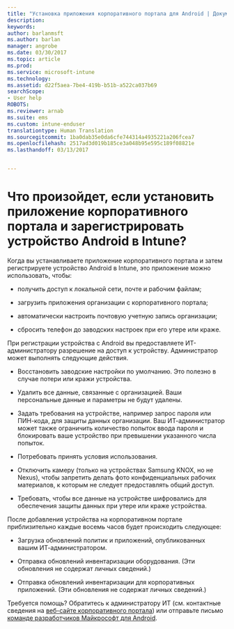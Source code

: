 ```yaml
---
title: "Установка приложения корпоративного портала для Android | Документы Майкрософт"
description: 
keywords: 
author: barlanmsft
ms.author: barlan
manager: angrobe
ms.date: 03/30/2017
ms.topic: article
ms.prod: 
ms.service: microsoft-intune
ms.technology: 
ms.assetid: d22f5aea-7be4-419b-b51b-a522ca037b69
searchScope:
- User help
ROBOTS: 
ms.reviewer: arnab
ms.suite: ems
ms.custom: intune-enduser
translationtype: Human Translation
ms.sourcegitcommit: 1ba0dab35e0da6cfe744314a4935221a206fcea7
ms.openlocfilehash: 2517ad3d019b185ce3a048b95e595c189f08821e
ms.lasthandoff: 03/13/2017


---
```


# <a name="what-happens-if-you-install-the-company-portal-app-and-enroll-your-android-device-in-intune"></a>Что произойдет, если установить приложение корпоративного портала и зарегистрировать устройство Android в Intune?

Когда вы устанавливаете приложение корпоративного портала и затем регистрируете устройство Android в Intune, это приложение можно использовать, чтобы:

-   получить доступ к локальной сети, почте и рабочим файлам;

-   загрузить приложения организации с корпоративного портала;

-   автоматически настроить почтовую учетную запись организации;

-   сбросить телефон до заводских настроек при его утере или краже.

При регистрации устройства с Android вы предоставляете ИТ-администратору разрешение на доступ к устройству. Администратор может выполнять следующие действия.

-   Восстановить заводские настройки по умолчанию. Это полезно в случае потери или кражи устройства.

-   Удалить все данные, связанные с организацией. Ваши персональные данные и параметры не будут удалены.

-   Задать требования на устройстве, например запрос пароля или ПИН-кода, для защиты данных организации. Ваш ИТ-администратор может также ограничить количество попыток ввода пароля и блокировать ваше устройство при превышении указанного числа попыток.

-   Потребовать принять условия использования.

-   Отключить камеру (только на устройствах Samsung KNOX, но не Nexus), чтобы запретить делать фото конфиденциальных рабочих материалов, к которым не следует предоставлять общий доступ.

-   Требовать, чтобы все данные на устройстве шифровались для обеспечения защиты данных при утере или краже устройства.

После добавления устройства на корпоративном портале приблизительно каждые восемь часов будет происходить следующее:

-   Загрузка обновлений политик и приложений, опубликованных вашим ИТ-администратором.

-   Отправка обновлений инвентаризации оборудования. (Эти обновления не содержат личных сведений.)

-   Отправка обновлений инвентаризации для корпоративных приложений. (Эти обновления не содержат личных сведений.)

Требуется помощь? Обратитесь к администратору ИТ (см. контактные сведения на [веб-сайте корпоративного портала](http://portal.manage.microsoft.com)) или отправьте письмо <a href="mailto:wintunedroidfbk@microsoft.com?subject=I'm having trouble installing the Company Portal app on my Android device&body=Describe the issue you're experiencing here.">команде разработчиков Майкрософт для Android</a>.

